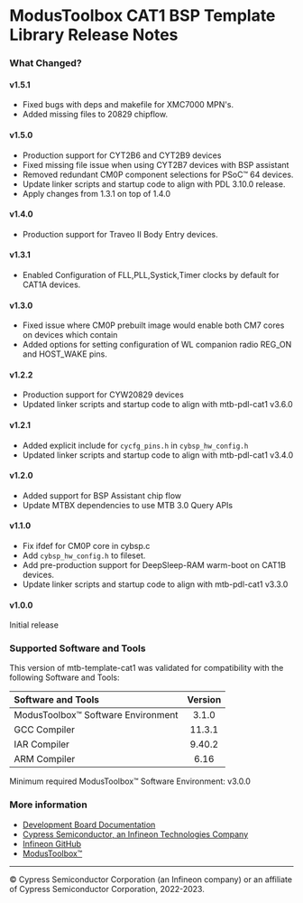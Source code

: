 # ModusToolbox CAT1 BSP Template Library Release Notes

### What Changed?
#### v1.5.1
* Fixed bugs with deps and makefile for XMC7000 MPN's.
* Added missing files to 20829 chipflow.
#### v1.5.0
* Production support for CYT2B6 and CYT2B9 devices
* Fixed missing file issue when using CYT2B7 devices with BSP assistant
* Removed redundant CM0P component selections for PSoC™ 64 devices.
* Update linker scripts and startup code to align with PDL 3.10.0 release.
* Apply changes from 1.3.1 on top of 1.4.0
#### v1.4.0
* Production support for Traveo II Body Entry devices.
#### v1.3.1
* Enabled Configuration of FLL,PLL,Systick,Timer clocks by default for CAT1A devices.
#### v1.3.0
* Fixed issue where CM0P prebuilt image would enable both CM7 cores on devices which contain
* Added options for setting configuration of WL companion radio REG_ON and HOST_WAKE pins.
#### v1.2.2
* Production support for CYW20829 devices
* Updated linker scripts and startup code to align with mtb-pdl-cat1 v3.6.0
#### v1.2.1
* Added explicit include for `cycfg_pins.h` in `cybsp_hw_config.h`
* Updated linker scripts and startup code to align with mtb-pdl-cat1 v3.4.0
#### v1.2.0
* Added support for BSP Assistant chip flow
* Update MTBX dependencies to use MTB 3.0 Query APIs
#### v1.1.0
* Fix ifdef for CM0P core in cybsp.c
* Add `cybsp_hw_config.h` to fileset.
* Add pre-production support for DeepSleep-RAM warm-boot on CAT1B devices.
* Update linker scripts and startup code to align with mtb-pdl-cat1 v3.3.0
#### v1.0.0
Initial release

### Supported Software and Tools
This version of mtb-template-cat1 was validated for compatibility with the following Software and Tools:

| Software and Tools                        | Version |
| :---                                      | :----:  |
| ModusToolbox™ Software Environment        | 3.1.0   |
| GCC Compiler                              | 11.3.1  |
| IAR Compiler                              | 9.40.2  |
| ARM Compiler                              | 6.16    |

Minimum required ModusToolbox™ Software Environment: v3.0.0

### More information
* [Development Board Documentation](https://www.cypress.com/documentation/development-kitsboards)
* [Cypress Semiconductor, an Infineon Technologies Company](https://www.cypress.com)
* [Infineon GitHub](https://github.com/infineon)
* [ModusToolbox™](https://www.cypress.com/products/modustoolbox-software-environment)

---
© Cypress Semiconductor Corporation (an Infineon company) or an affiliate of Cypress Semiconductor Corporation, 2022-2023.

